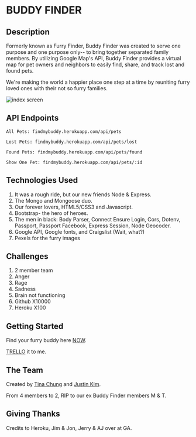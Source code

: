 # BUDDY FINDER

## Description
Formerly known as Furry Finder, Buddy Finder was created to serve one purpose and one purpose only-- to bring together separated family members. By utilizing Google Map's API, Buddy Finder provides a virtual map for pet owners and neighbors to easily find, share, and track lost and found pets.  

We're making the world a happier place one step at a time by reuniting furry loved ones with their not so furry families.

![index screen](http://i.imgur.com/xDwwngc.png)

## API Endpoints 

	All Pets: findmybuddy.herokuapp.com/api/pets

	Lost Pets: findmybuddy.herokuapp.com/api/pets/lost

	Found Pets: findmybuddy.herokuapp.com/api/pets/found
	
	Show One Pet: findmybuddy.herokuapp.com/api/pets/:id
   
## Technologies Used
1. It was a rough ride, but our new friends Node & Express.
2. The Mongo and Mongoose duo.
3. Our forever lovers, HTML5/CSS3 and Javascript.
4. Bootstrap- the hero of heroes.
5. The men in black: Body Parser, Connect Ensure Login, Cors, Dotenv, Passport, Passport Facebook, Express Session, Node Geocoder.  
6. Google API, Google fonts, and Craigslist (Wait, what?)
7. Pexels for the furry images

## Challenges
1. 2 member team 
2. Anger 
3. Rage
4. Sadness
5. Brain not functioning
6. Github X10000
7. Heroku X100

## Getting Started 
Find your furry buddy here [NOW](http://findmybuddy.herokuapp.com/).  

[TRELLO](https://trello.com/b/anKVI8iL/project-3-furry-finder) it to me.  

## The Team
Created by [Tina Chung](https://github.com/tinachungshi) and [Justin Kim](https://github.com/OppaKimchee). 

From 4 members to 2, RIP to our ex Buddy Finder members M & T.   

## Giving Thanks
Credits to Heroku, Jim & Jon, Jerry & AJ over at GA.

